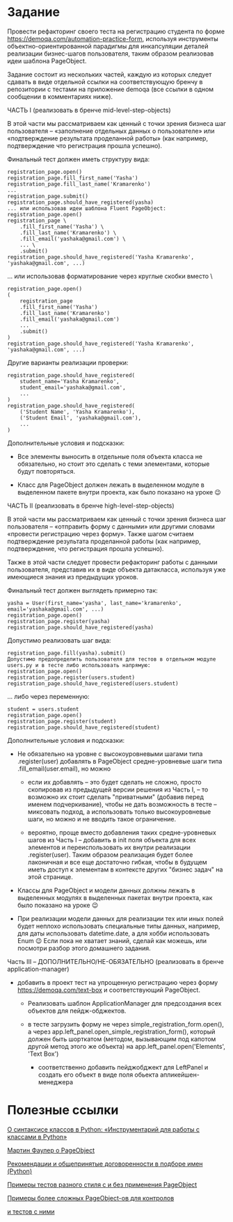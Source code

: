 # Задание
Провести рефакторинг своего теста на регистрацию студента по форме https://demoqa.com/automation-practice-form, используя инструменты объектно-ориентированной парадигмы для инкапсуляции деталей реализации бизнес-шагов пользователя, таким образом реализовав идеи шаблона PageObject.

Задание состоит из нескольких частей, каждую из которых следует сдавать в виде отдельной ссылки на соответствующую бренчу в репозитории с тестами на приложение demoqa (все ссылки в одном сообщении в комментариях ниже).



ЧАСТЬ I (реализовать в бренче mid-level-step-objects)

В этой части мы рассматриваем как ценный c точки зрения бизнеса шаг пользователя – «заполнение отдельных данных о пользователе» или «подтверждение результата проделанной работы» (как например, подтверждение что регистрация прошла успешно).

Финальный тест должен иметь структуру вида:

    registration_page.open()
    registration_page.fill_first_name('Yasha')
    registration_page.fill_last_name('Kramarenko')
    ...
    registration_page.submit()
    registration_page.should_have_registered(yasha)
    ... или использовав идеи шаблона Fluent PageObject:
    registration_page.open()
    registration_page \
        .fill_first_name('Yasha') \
        .fill_last_name('Kramarenko') \
        .fill_email('yashaka@gmail.com') \
        ... \
        .submit()
    registration_page.should_have_registered('Yasha Kramarenko', 'yashaka@gmail.com', ...)
... или использовав форматирование через круглые скобки вместо \


    registration_page.open()
    (  
        registration_page
        .fill_first_name('Yasha')
        .fill_last_name('Kramarenko')
        .fill_email('yashaka@gmail.com')
        ...
        .submit()
    )
    registration_page.should_have_registered('Yasha Kramarenko', 'yashaka@gmail.com', ...)
Другие варианты реализации проверки:

    registration_page.should_have_registered(
        student_name='Yasha Kramarenko', 
        student_email='yashaka@gmail.com',
        ...
    )
    registration_page.should_have_registered(
        ('Student Name', 'Yasha Kramarenko'), 
        ('Student Email', 'yashaka@gmail.com'), 
        ...
    )


Дополнительные условия и подсказки:

* Все элементы выносить в отдельные поля объекта класса не обязательно, но стоит это сделать с теми элементами, которые будут повторяться.

* Класс для PageObject должен лежать в выделенном модуле в выделенном пакете внутри проекта, как было показано на уроке 😉



ЧАСТЬ II (реализовать в бренче high-level-step-objects)

В этой части мы рассматриваем как ценный c точки зрения бизнеса шаг пользователя – «отправить форму с данными» или другими словами «провести регистрацию через форму». Также шагом считаем подтверждение результата проделанной работы (как например, подтверждение, что регистрация прошла успешно).



Также в этой части следует провести рефакторинг работы с данными пользователя, представив их в виде объекта датакласса, используя уже имеющиеся знания из предыдущих уроков.



Финальный тест должен выглядеть примерно так:

    yasha = User(first_name='yasha', last_name='kramarenko', email='yashaka@gmail.com', ...)
    registration_page.open()
    registration_page.register(yasha)
    registration_page.should_have_registered(yasha)
Допустимо реализовать шаг вида:


    registration_page.fill(yasha).submit()
    Допустимо предопределить пользователя для тестов в отдельном модуле users.py и в тесте либо использовать напрямую:
    registration_page.open()
    registration_page.register(users.student)
    registration_page.should_have_registered(users.student)
... либо через переменную:

    student = users.student
    registration_page.open()
    registration_page.register(student)
    registration_page.should_have_registered(student)


Дополнительные условия и подсказки:

* Не обязательно на уровне с высокоуровневыми шагами типа .register(user) добавлять в PageObject средне-уровневые шаги типа .fill_email(user.email), но можно

  * если их добавлять – это будет сделать не сложно, просто скопировав из предыдущей версии решения из Часть I, – то возможно их стоит сделать "приватными" (добавив перед именем подчеркивание), чтобы не дать возможность в тесте – миксовать подход, а использовать только высокоуровневые шаги, но можно и не вводить такое ограничение.

  * вероятно, проще вместо добавления таких средне-уровневых шагов из Часть I – добавить в init поля объекта для всех элементов и переиспользовать их внутри реализации .register(user). Таким образом реализация будет более лаконичная и все еще достаточно гибкая, чтобы в будущем иметь доступ к элементам в контексте других "бизнес задач" на этой странице.

* Классы для PageObject и модели данных должны лежать в выделенных модулях в выделенных пакетах внутри проекта, как было показано на уроке 😉

* При реализации модели данных для реализации тех или иных полей будет неплохо использовать специальные типы данных, например, для даты использовать datetime.date, а для хобби использовать Enum 😉 Если пока не хватает знаний, сделай как можешь, или посмотри разбор этого домашнего задания.





Часть III – ДОПОЛНИТЕЛЬНО/НЕ-ОБЯЗАТЕЛЬНО (реализовать в бренче application-manager)

* добавить в проект тест на упрощенную регистрацию через форму https://demoqa.com/text-box  и соответствующий PageObject. 

  * Реализовать шаблон ApplicationManager для предсоздания всех объектов для пейдж-обджектов.

  * в тесте загрузить форму не через simple_registration_form.open(), а через app.left_panel.open_simple_registration_form(), который должен быть шорткатом (методом, вызывающим под капотом другой метод этого же объекта) на app.left_panel.open('Elements', 'Text Box')

    * cоответственно добавить пейджобджект для LeftPanel и создать его объект в виде поля обьекта апликейшен-менеджера

# Полезные ссылки

[О синтаксисе классов в Python: «Инструментарий для работы с классами в Python»](https://www.youtube.com/watch?v=tfaFMfulY1M&ab_channel=IgorStarikov)

[Мартин Фаулер о PageObject](https://martinfowler.com/bliki/PageObject.html)

[Рекомендации и общепринятые договоренности в подборе имен (Python)](http://autotest.how/python/naming-guidelines-ru)

[Примеры тестов разного стиля с и без применения PageObject](https://github.com/yashaka/python-web-test/blob/master/tests/test_search_engines_should_search.py)


[Примеры более сложных PageObject-ов для контролов](https://github.com/automician/snippets/tree/master/python/python-selene-for-odoo-crm-examples/framework/model/controls)
 
[и тестов с ними](https://github.com/automician/snippets/blob/master/python/python-selene-for-odoo-crm-examples/tests/test_examples.py)